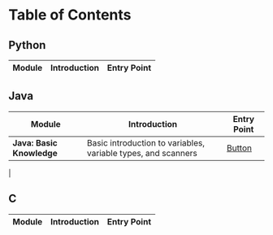 # Table of Contents

## Python
| Module | Introduction | Entry Point |
|------|-----------|------|

## Java
| Module | Introduction | Entry Point |
|------|-----------|------|
|**Java: Basic Knowledge**| Basic introduction to variables, variable types, and scanners |[Button](./java/Java：Basic%20Knowledge.md)|
|

## C
| Module | Introduction | Entry Point |
|------|-----------|------|